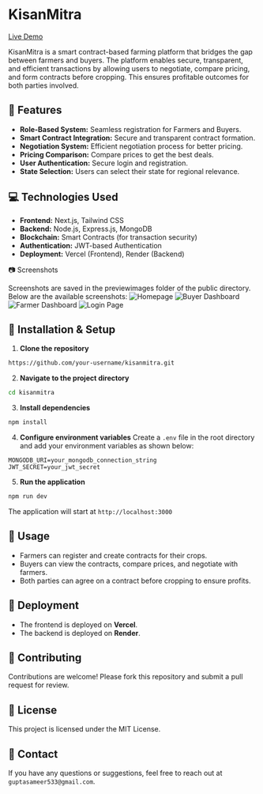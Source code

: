 # KisanMitra

[Live Demo](https://kisanmitra-tau.vercel.app/)

KisanMitra is a smart contract-based farming platform that bridges the gap between farmers and buyers. The platform enables secure, transparent, and efficient transactions by allowing users to negotiate, compare pricing, and form contracts before cropping. This ensures profitable outcomes for both parties involved.

## 📌 Features
- **Role-Based System:** Seamless registration for Farmers and Buyers.
- **Smart Contract Integration:** Secure and transparent contract formation.
- **Negotiation System:** Efficient negotiation process for better pricing.
- **Pricing Comparison:** Compare prices to get the best deals.
- **User Authentication:** Secure login and registration.
- **State Selection:** Users can select their state for regional relevance.

## 💻 Technologies Used
- **Frontend:** Next.js, Tailwind CSS
- **Backend:** Node.js, Express.js, MongoDB
- **Blockchain:** Smart Contracts (for transaction security)
- **Authentication:** JWT-based Authentication
- **Deployment:** Vercel (Frontend), Render (Backend)

📷 Screenshots

Screenshots are saved in the previewimages folder of the public directory. Below are the available screenshots:
![Homepage](./previewimages/homepage.jpg)
![Buyer Dashboard](./previewimages/buyerdashboard.jpg)
![Farmer Dashboard](./previewimages/farmerdashboard.jpg)
![Login Page](./previewimages/loginpage.jpg)

## 🔧 Installation & Setup
1. **Clone the repository**
```bash
https://github.com/your-username/kisanmitra.git
```
2. **Navigate to the project directory**
```bash
cd kisanmitra
```
3. **Install dependencies**
```bash
npm install
```
4. **Configure environment variables**
Create a `.env` file in the root directory and add your environment variables as shown below:
```
MONGODB_URI=your_mongodb_connection_string
JWT_SECRET=your_jwt_secret
```
5. **Run the application**
```bash
npm run dev
```
The application will start at `http://localhost:3000`

## 📌 Usage
- Farmers can register and create contracts for their crops.
- Buyers can view the contracts, compare prices, and negotiate with farmers.
- Both parties can agree on a contract before cropping to ensure profits.

## 🚀 Deployment
- The frontend is deployed on **Vercel**.
- The backend is deployed on **Render**.

## 🤝 Contributing
Contributions are welcome! Please fork this repository and submit a pull request for review.

## 📜 License
This project is licensed under the MIT License.

## 📧 Contact
If you have any questions or suggestions, feel free to reach out at `guptasameer533@gmail.com`.


